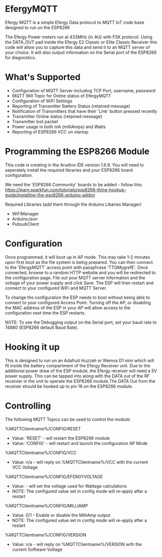 # EfergyMQTT
Efergy MQTT is a simple Efergy Data protocol to MQTT IoT code base designed to run on the ESP8266

The Efergy Power meters run at 433MHz (in AU) with FSK protocol. Using the DATA_OUT pad inside the Efergy E2 Classic or Elite Classic Receiver this code will allow you to capture this data and send it to an MQTT server of your choice. It will also output information on the Serial port of the ESP8266 for diagnostics.


# What's Supported
* Configuration of MQTT Server including TCP Port, username, password
* MQTT Will Topic for Online status of EfergyMQTT
* Configuration of WiFi Settings
* Reporting of Transmitter Battery Status (retained message)
* Notification of Transmitters that have their 'Link' button pressed recently
* Transmitter Online status (retained message)
* Transmitter lost packet
* Power usage in both mA (milliAmps) and Watts
* Reporting of ESP8266 VCC on startup


# Programming the ESP8266 Module
This code is creating in the Arudino IDE version 1.6.9. You will need to seperately install the required libraries and your ESP8266 board configuration.

We need the 'ESP8266 Community' boards to be added - follow this: https://learn.sparkfun.com/tutorials/esp8266-thing-hookup-guide/installing-the-esp8266-arduino-addon

Required Libraries (add them through the Arduino Libaries Manager)
* WiFiManager
* ArduinoJson
* PubsubClient


# Configuration
Once programmed, it will boot up in AP mode. This may take 1-2 minutes upon first boot as the file system is being prepared. You can then connect to the 'EfergyMQTT' access point with passphrase 'TTQMygrefE'. Once connected, browse to a random HTTP website and you will be redirected to the configuration page. File out your MQTT server information and the voltage of your power supply and click Save. The ESP will then restart and connect to your configured WiFi and MQTT Server.

To change the configuration the ESP needs to boot without being able to connect to your configured Access Point. Turning off the AP, or disabling the MAC address of the ESP in your AP will allow access to the configuration next time the ESP restarts.

NOTE: To see the Debugging output on the Serial port, set your baud rate to 74880 (ESP8266 default Baud Rate).


# Hooking it up
This is designed to run on an Adafruit Huzzah or Wemos D1 mini which will fit inside the battery compartment of the Efergy Receiver unit. Due to the additional power draw of the ESP module, the Efergy receiver will need a 5V power supply. This can be tapped into along with the DATA out of the RF receivier in the unit to operate the ESP8266 module.The DATA Out from the receiver should be hooked up to pin 16 on the ESP8266 module.

# Controlling
The following MQTT Topics can be used to control the module:

%MQTTClientname%/CONFIG/RESET
* Value: 'RESET' - will restart the ESP8266 module
* Value: 'CONFIG' - will restart and launch the configuration AP Mode

%MQTTClientname%/CONFIG/VCC
* Value: n/a - will reply on %MQTTClientname%/VCC with the current VCC Voltage

%MQTTClientname%/CONFIG/EFERGYVOLTAGE
* Value: <volts> - will set the voltage used for Wattage calculations
* NOTE: The configured value set in config mode will re-apply after a restart

%MQTTClientname%/CONFIG/MILLIAMP
* Value: 0/1 - Enable or disable the MilliAmp output
* NOTE: The configured value set in config mode will re-apply after a restart

%MQTTClientname%/CONFIG/VERSION
* Value: n/a - will reply on %MQTTClientname%/VERSION with the current Software Voltage

